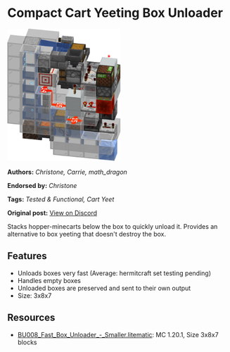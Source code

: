 # Compact Cart Yeeting Box Unloader
<img alt="image.png" src="images/image.png?raw=1" height="300px">

**Authors:** *Christone, Carrie, math_dragon*

**Endorsed by:** *Christone*

**Tags:** *Tested & Functional, Cart Yeet*

**Original post:** [View on Discord](https://discord.com/channels/1375556143186837695/1389355709119856772)

Stacks hopper-minecarts below the box to quickly unload it. Provides an alternative to box yeeting that doesn't destroy the box.

## Features
- Unloads boxes very fast (Average: hermitcraft set testing pending)
- Handles empty boxes
- Unloaded boxes are preserved and sent to their own output
- Size: 3x8x7

## Resources
- [BU008_Fast_Box_Unloader_-_Smaller.litematic](attachments/BU008_Fast_Box_Unloader_-_Smaller.litematic): MC 1.20.1, Size 3x8x7 blocks
